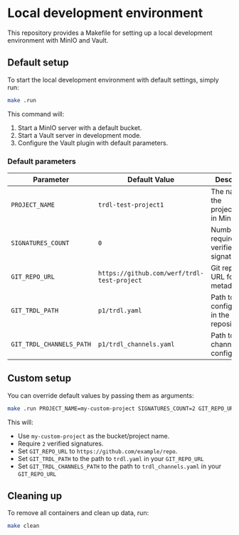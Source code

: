 # Local development environment

This repository provides a Makefile for setting up a local development environment with MinIO and Vault.

## Default setup

To start the local development environment with default settings, simply run:

```sh
make .run
```

This command will:

1. Start a MinIO server with a default bucket.
2. Start a Vault server in development mode.
3. Configure the Vault plugin with default parameters.

### Default parameters

| Parameter                | Default Value                               | Description                                   |
| ------------------------ | ------------------------------------------- | --------------------------------------------- |
| `PROJECT_NAME`           | `trdl-test-project1`                        | The name of the project/bucket in MinIO.      |
| `SIGNATURES_COUNT`       | `0`                                         | Number of required verified signatures.       |
| `GIT_REPO_URL`           | `https://github.com/werf/trdl-test-project` | Git repository URL for TRDL metadata.         |
| `GIT_TRDL_PATH`          | `p1/trdl.yaml`                              | Path to TRDL configuration in the repository. |
| `GIT_TRDL_CHANNELS_PATH` | `p1/trdl_channels.yaml`                     | Path to TRDL channels configuration.          |

## Custom setup

You can override default values by passing them as arguments:

```sh
make .run PROJECT_NAME=my-custom-project SIGNATURES_COUNT=2 GIT_REPO_URL=https://github.com/example/repo GIT_TRDL_PATH=trdl.yaml GIT_TRDL_CHANNELS_PATH=trdl_channels.yaml
```

This will:

- Use `my-custom-project` as the bucket/project name.
- Require `2` verified signatures.
- Set `GIT_REPO_URL` to `https://github.com/example/repo`.
- Set `GIT_TRDL_PATH` to the path to `trdl.yaml` in your `GIT_REPO_URL`
- Set `GIT_TRDL_CHANNELS_PATH` to the path to `trdl_channels.yaml` in your `GIT_REPO_URL`

## Cleaning up

To remove all containers and clean up data, run:

```sh
make clean
```
